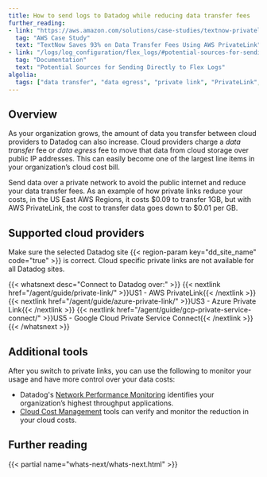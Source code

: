```yaml
---
title: How to send logs to Datadog while reducing data transfer fees
further_reading:
- link: "https://aws.amazon.com/solutions/case-studies/textnow-privatelink-case-study/"
  tag: "AWS Case Study"
  text: "TextNow Saves 93% on Data Transfer Fees Using AWS PrivateLink"
- link: "/logs/log_configuration/flex_logs/#potential-sources-for-sending-directly-to-flex-logs"
  tag: "Documentation"
  text: "Potential Sources for Sending Directly to Flex Logs"
algolia:
  tags: ["data transfer", "data egress", "private link", "PrivateLink", "Private Service Connect"]
---
```


## Overview

As your organization grows, the amount of data you transfer between cloud providers to Datadog can also increase.  Cloud providers charge a *data transfer* fee or *data egress* fee to move that data from cloud storage over public IP addresses. This can easily become one of the largest line items in your organization’s cloud cost bill. 

Send data over a private network to avoid the public internet and reduce your data transfer fees. As an example of how private links reduce your costs, in the US East AWS Regions, it costs $0.09 to transfer 1GB, but with AWS PrivateLink, the cost to transfer data goes down to $0.01 per GB.

## Supported cloud providers

<div class="alert alert-warning">Make sure the selected Datadog site {{< region-param key="dd_site_name" code="true" >}} is correct. Cloud specific private links are not available for all Datadog sites.</div>

{{< whatsnext desc="Connect to Datadog over:" >}}
    {{< nextlink href="/agent/guide/private-link/" >}}US1 - AWS PrivateLink{{< /nextlink >}}
    {{< nextlink href="/agent/guide/azure-private-link/" >}}US3 - Azure Private Link{{< /nextlink >}}
    {{< nextlink href="/agent/guide/gcp-private-service-connect/" >}}US5 - Google Cloud Private Service Connect{{< /nextlink >}}
{{< /whatsnext >}}

## Additional tools 

After you switch to private links, you can use the following to monitor your usage and have more control over your data costs:
- Datadog's [Network Performance Monitoring][1] identifies your organization’s highest throughput applications.
- [Cloud Cost Management][2] tools can verify and monitor the reduction in your cloud costs.

## Further reading

{{< partial name="whats-next/whats-next.html" >}}

[1]: /network_monitoring/performance/
[2]: /cloud_cost_management/
[3]: /agent/guide/private-link/
[4]: /agent/guide/azure-private-link/
[5]: /agent/guide/gcp-private-service-connect/